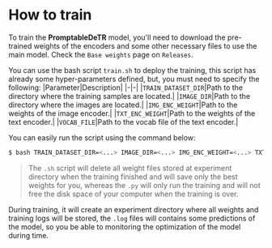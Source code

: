 # How to train

To train the **PromptableDeTR** model, you'll need to download the pre-trained weights of the encoders and some other necessary files to use the main model. Check the `Base weights` page on `Releases`.

You can use the bash script `train.sh` to deploy the training, this script has already some hyper-parameters defined, but, you must need to specify the following:
|Parameter|Description|
|-|-|
|`TRAIN_DATASET_DIR`|Path to the directory where the training samples are located.|
|`IMAGE_DIR`|Path to the directory where the images are located.|
|`IMG_ENC_WEIGHT`|Path to the weights of the image encoder.|
|`TXT_ENC_WEIGHT`|Path to the weights of the text encoder.|
|`VOCAB_FILE`|Path to the vocab file of the text encoder.|

You can easily run the script using the command below:
```bash
$ bash TRAIN_DATASET_DIR=<...> IMAGE_DIR=<...> IMG_ENC_WEIGHT=<...> TXT_ENC_WEIGHT=<...> VOCAB_FILE=<...> train.sh
```
> The `.sh` script will delete all weight files stored at experiment directory when the training finished and will save only the best weights for you, whereas the `.py` will only run the training and will not free the disk space of your computer when the training is over.

During training, it will create an experiment directory where all weights and training logs will be stored, the `.log` files will contains some predictions of the model, so you be able to monitoring the optimization of the model during time.